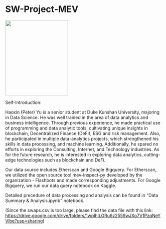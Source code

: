 # SW-Project-MEV

<img src="https://user-images.githubusercontent.com/61396470/165740015-8713072f-f73c-4077-bab5-fa1429a9f18e.jpg" width = "200" height="240"><br/>
     
Self-Introduction:

Haoxin (Peter) Yu is a senior student at Duke Kunshan University, majoring in Data Science. He was well trained in the area of data analytics and business intelligence. Through previous experience,  he made practical use of programming and data analytic tools, cultivating unique insights in blockchain, Decentralized Finance (DeFi), ESG and risk management. Also, he participated in multiple data-analytics projects, which strengthened his skills in data processing, and machine learning. Additionally, he spared no efforts in exploring the Consulting, Internet, and Technology industries. As for the future research, he is interested in exploring data analytics, cutting-edge technologies such as blockchain and DeFi.


Our data source includes Etherscan and Google Bigquery. For Etherscan, we utilized the open source tool mev-inspect-py developed by the organization - Flashbots and made corresponding adjustments. For Google Bigquery, we run our data query notebook on Kaggle. 

Detailed precedure of data processing and analysis can be found in "Data Summary & Analysis.ipynb" notebook.

(Since the swaps.csv is too large, please find the data file with this link: https://drive.google.com/drive/folders/1wplhILGRu6z2559wJXo7V1PzqNeYVlbe?usp=sharing)
